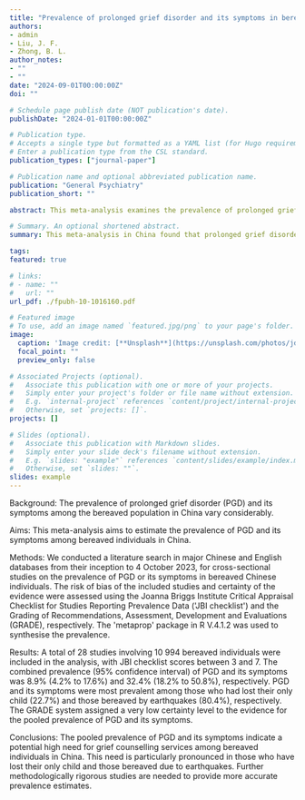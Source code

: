 ```yaml
---
title: "Prevalence of prolonged grief disorder and its symptoms in bereaved persons in China: a systematic review and meta-analysis"
authors:
- admin
- Liu, J. F.
- Zhong, B. L.
author_notes:
- ""
- ""
date: "2024-09-01T00:00:00Z"
doi: ""

# Schedule page publish date (NOT publication's date).
publishDate: "2024-01-01T00:00:00Z"

# Publication type.
# Accepts a single type but formatted as a YAML list (for Hugo requirements).
# Enter a publication type from the CSL standard.
publication_types: ["journal-paper"]

# Publication name and optional abbreviated publication name.
publication: "General Psychiatry"
publication_short: ""

abstract: This meta-analysis examines the prevalence of prolonged grief disorder (PGD) and its symptoms among bereaved individuals in China, revealing a combined prevalence of 8.9% for PGD and 32.4% for its symptoms. Higher prevalence rates were observed among those who lost their only child and those affected by earthquakes, highlighting a significant need for targeted grief counseling services in this population.

# Summary. An optional shortened abstract.
summary: This meta-analysis in China found that prolonged grief disorder (PGD) and its symptoms affect a significant proportion of bereaved individuals, with PGD prevalence estimated at 8.9% and symptoms at 32.4%. Particularly high rates were observed among parents who lost their only child and earthquake survivors.

tags:
featured: true

# links:
# - name: ""
#   url: ""
url_pdf: ./fpubh-10-1016160.pdf

# Featured image
# To use, add an image named `featured.jpg/png` to your page's folder. 
image:
  caption: 'Image credit: [**Unsplash**](https://unsplash.com/photos/jdD8gXaTZsc)'
  focal_point: ""
  preview_only: false

# Associated Projects (optional).
#   Associate this publication with one or more of your projects.
#   Simply enter your project's folder or file name without extension.
#   E.g. `internal-project` references `content/project/internal-project/index.md`.
#   Otherwise, set `projects: []`.
projects: []

# Slides (optional).
#   Associate this publication with Markdown slides.
#   Simply enter your slide deck's filename without extension.
#   E.g. `slides: "example"` references `content/slides/example/index.md`.
#   Otherwise, set `slides: ""`.
slides: example
---
```


Background: The prevalence of prolonged grief disorder (PGD) and its symptoms among the bereaved population in China vary considerably.

Aims: This meta-analysis aims to estimate the prevalence of PGD and its symptoms among bereaved individuals in China.

Methods: We conducted a literature search in major Chinese and English databases from their inception to 4 October 2023, for cross-sectional studies on the prevalence of PGD or its symptoms in bereaved Chinese individuals. The risk of bias of the included studies and certainty of the evidence were assessed using the Joanna Briggs Institute Critical Appraisal Checklist for Studies Reporting Prevalence Data ('JBI checklist') and the Grading of Recommendations, Assessment, Development and Evaluations (GRADE), respectively. The 'metaprop' package in R V.4.1.2 was used to synthesise the prevalence.

Results: A total of 28 studies involving 10 994 bereaved individuals were included in the analysis, with JBI checklist scores between 3 and 7. The combined prevalence (95% confidence interval) of PGD and its symptoms was 8.9% (4.2% to 17.6%) and 32.4% (18.2% to 50.8%), respectively. PGD and its symptoms were most prevalent among those who had lost their only child (22.7%) and those bereaved by earthquakes (80.4%), respectively. The GRADE system assigned a very low certainty level to the evidence for the pooled prevalence of PGD and its symptoms.

Conclusions: The pooled prevalence of PGD and its symptoms indicate a potential high need for grief counselling services among bereaved individuals in China. This need is particularly pronounced in those who have lost their only child and those bereaved due to earthquakes. Further methodologically rigorous studies are needed to provide more accurate prevalence estimates.
